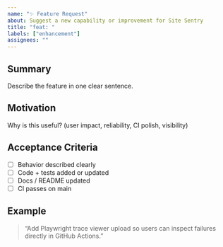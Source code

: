 ```yaml
---
name: "✨ Feature Request"
about: Suggest a new capability or improvement for Site Sentry
title: "feat: "
labels: ["enhancement"]
assignees: ""
---
```


## Summary

Describe the feature in one clear sentence.

## Motivation

Why is this useful? (user impact, reliability, CI polish, visibility)

## Acceptance Criteria

- [ ] Behavior described clearly
- [ ] Code + tests added or updated
- [ ] Docs / README updated
- [ ] CI passes on main

## Example

> “Add Playwright trace viewer upload so users can inspect failures directly in GitHub Actions.”
